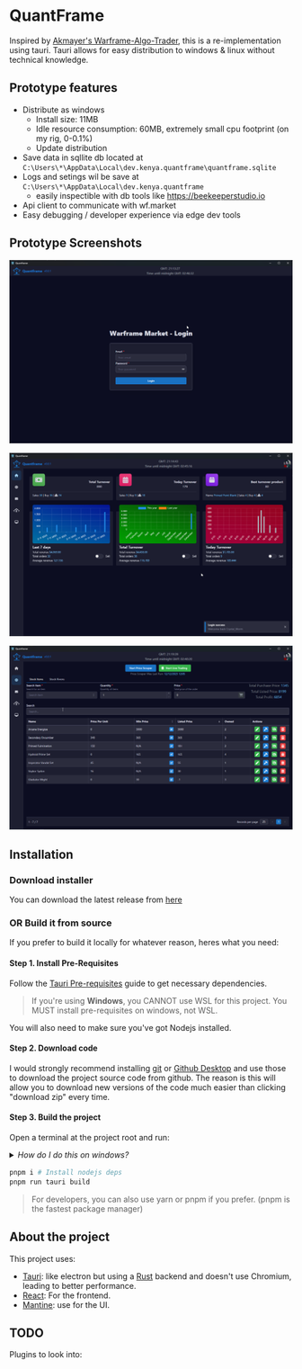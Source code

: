 # QuantFrame
Inspired by [Akmayer's Warframe-Algo-Trader](https://github.com/akmayer/Warframe-Algo-Trader), this is a re-implementation using tauri. Tauri allows for easy distribution to windows & linux without technical knowledge.

## Prototype features
- Distribute as windows
  - Install size: 11MB
  - Idle resource consumption: 60MB, extremely small cpu footprint (on my rig, 0-0.1%)
  - Update distribution
- Save data in sqllite db located at `C:\Users\*\AppData\Local\dev.kenya.quantframe\quantframe.sqlite`
- Logs and setings wil be save at `C:\Users\*\AppData\Local\dev.kenya.quantframe`
  - easily inspectible with db tools like https://beekeeperstudio.io
- Api client to communicate with wf.market
- Easy debugging / developer experience via edge dev tools

## Prototype Screenshots
![Login Screen](./docs/assets/login.png)

![Main Screen](./docs/assets/main-screen.png)

![Listing an item](./docs/assets/listing.png)

## Installation
### Download installer
You can download the latest release from [here](https://github.com/Kenya-DK/quantframe-react)

### OR Build it from source
If you prefer to build it locally for whatever reason, heres what you need:
#### Step 1. Install Pre-Requisites

Follow the [Tauri Pre-requisites](https://tauri.app/v1/guides/getting-started/prerequisites) guide to get necessary dependencies.

> If you're using **Windows**, you CANNOT use WSL for this project. You MUST install pre-requisites on windows, not WSL.

You will also need to make sure you've got Nodejs installed.

#### Step 2. Download code
I would strongly recommend installing [git](https://git-scm.com/) or [Github Desktop](https://desktop.github.com/) and use those to download the project source code from github. The reason is this will allow you to download new versions of the code much easier than clicking "download zip" every time.

#### Step 3. Build the project

Open a terminal at the project root and run:

<details>
<summary>
<i>How do I do this on windows?</i>
</summary>

On windows, this is easily done by click the path:

![path](/docs/assets/open-terminal-1.png)

Then type in `powershell` and hit enter

![ps](/docs/assets/open-terminal-2.png)

</details>

```bash
pnpm i # Install nodejs deps 
pnpm run tauri build
```
> For developers, you can also use yarn or pnpm if you prefer. (pnpm is the fastest package manager)

## About the project
This project uses:
- [Tauri](https://tauri.app): like electron but using a [Rust](https://www.rust-lang.org/) backend and doesn't use Chromium, leading to better performance.
- [React](https://react.dev/): For the frontend.
- [Mantine](https://mantine.dev/): use for the UI.


## TODO
Plugins to look into:
